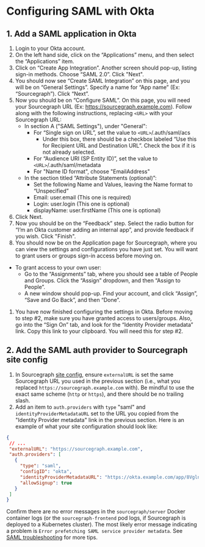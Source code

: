# Configuring SAML with Okta

## 1. Add a SAML application in Okta

1. Login to your Okta account.
1. On the left hand side, click on the “Applications” menu, and then select the “Applications” item.
1. Click on “Create App Integration”. Another screen should pop-up, listing sign-in methods. Choose “SAML 2.0”. Click "Next".
1. You should now see “Create SAML Integration” on this page, and you will be on “General Settings”. Specify a name for “App name” (Ex: “Sourcegraph”). Click “Next”.
1. Now you should be on “Configure SAML”. On this page, you will need your Sourcegraph URL (Ex: https://sourcegraph.example.com). Follow along with the following instructions, replacing `<URL>` with your Sourcegraph URL:
    - In section A ("SAML Settings"), under "General":
      - For “Single sign on URL”, set the value to `<URL>`/.auth/saml/acs
        - Under this box, there should be a checkbox labeled “Use this for Recipient URL and Destination URL”. Check the box if it is not already selected.
      - For “Audience URI (SP Entity ID)”, set the value to `<URL>`/.auth/saml/metadata
      - For "Name ID format", choose "EmailAddress"
    - In the section titled “Attribute Statements (optional)”:
      - Set the following Name and Values, leaving the Name format to “Unspecified”
      - Email: user.email (This one is required)
      - Login: user.login (This one is optional)
      - displayName: user.firstName (This one is optional)
1. Click Next.
1. Now you should be on the “Feedback” step. Select the radio button for “I’m an Okta customer adding an internal app”, and provide feedback if you wish. Click "Finish".
1. You should now be on the Application page for Sourcegraph, where you can view the settings and configurations you have just set. You will want to grant users or groups sign-in access before moving on.
  - To grant access to your own user:
    - Go to the “Assignments” tab, where you should see a table of People and Groups. Click the “Assign” dropdown, and then “Assign to People”.
    - A new window should pop-up. Find your account, and click “Assign”, “Save and Go Back”, and then “Done”.
1. You have now finished configuring the settings in Okta. Before moving to step #2, make sure you have granted access to users/groups. Also, go into the “Sign On” tab, and look for the “Identity Provider metadata” link. Copy this link to your clipboard. You will need this for step #2.

## 2. Add the SAML auth provider to Sourcegraph site config

1. In Sourcegraph [site config](../../config/site_config.md), ensure `externalURL` is set the same Sourcegraph URL you used in the previous section (i.e., what you replaced `https://sourcegraph.example.com` with). Be mindful to use the exact same scheme (`http` or `https`), and there should be no trailing slash.
1. Add an item to `auth.providers` with `type` "saml" and `identityProviderMetadataURL` set to the URL you copied from the "Identity Provider metadata" link in the previous section. Here is an example of what your site configuration should look like:

```json
{
 // ...
 "externalURL": "https://sourcegraph.example.com",
 "auth.providers": [
   {
     "type": "saml",
     "configID": "okta",
     "identityProviderMetadataURL": "https://okta.example.com/app/8VglnckX0yyhdkp0bk00/sso/saml/metadata",
     "allowSignup": true 
   }
 ]
}
```

Confirm there are no error messages in the `sourcegraph/server` Docker container logs (or the `sourcegraph-frontend` pod logs, if Sourcegraph is deployed to a Kubernetes cluster). The most likely error message indicating a problem is `Error prefetching SAML service provider metadata`. See [SAML troubleshooting](../saml.md#saml-troubleshooting) for more tips.
